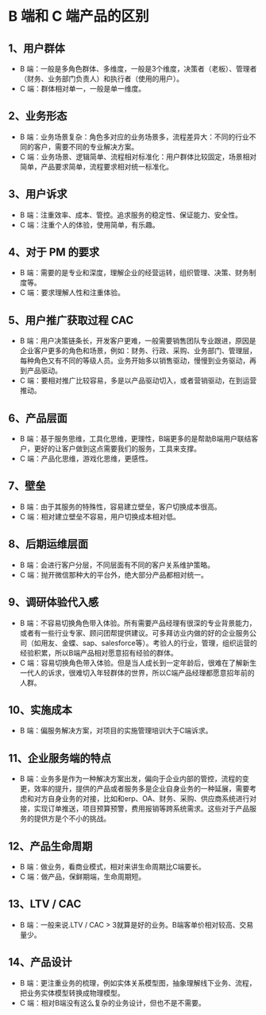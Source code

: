 # B 端和 C 端产品的区别



## 1、用户群体

- B 端：一般是多角色群体、多维度，一般是3个维度，决策者（老板）、管理者（财务、业务部门负责人）和执行者（使用的用户）。
- C 端：群体相对单一，一般是单一维度。



## 2、业务形态

- B 端：业务场景复杂：角色多对应的业务场景多，流程差异大：不同的行业不同的客户，需要不同的专业解决方案。
- C 端：业务场景、逻辑简单、流程相对标准化：用户群体比较固定，场景相对简单，产品要求简单，流程要求相对统一标准化。



## 3、用户诉求

- B 端：注重效率、成本、管控。追求服务的稳定性、保证能力、安全性。
- C 端：注重个人的体验，使用简单，有乐趣。



## 4、对于 PM 的要求

- B 端：需要的是专业和深度，理解企业的经营运转，组织管理、决策、财务制度等。
- C 端：要求理解人性和注重体验。



## 5、用户推广获取过程 CAC

- B 端：用户决策链条长，开发客户更难，一般需要销售团队专业跟进，原因是企业客户更多的角色和场景，例如：财务、行政、采购、业务部门、管理层，每种角色又有不同的等级人员。业务开始多以销售驱动，慢慢到业务驱动，再到产品驱动。
- C 端：要相对推广比较容易，多是以产品驱动切入，或者营销驱动，在到运营推动。



## 6、产品层面

- B 端：基于服务思维，工具化思维，更理性，B端更多的是帮助B端用户联结客户，更好的让客户做到这点需要我们的服务，工具来支撑。
- C 端：产品化思维，游戏化思维，更感性。



## 7、壁垒

- B 端：由于其服务的特殊性，容易建立壁垒，客户切换成本很高。
- C 端：相对建立壁垒不容易，用户切换成本相对低。



## 8、后期运维层面

- B 端：会进行客户分层，不同层面有不同的客户关系维护策略。
- C 端：抛开微信那种大的平台外，绝大部分产品都相对统一。



## 9、调研体验代入感

- B 端：不容易切换角色带入体验。所有需要产品经理有很深的专业背景能力，或者有一些行业专家、顾问团帮提供建议。可多拜访业内做的好的企业服务公司（如用友、金蝶、sap、salesforce等）。考验人的行业，管理，组织运营的经验积累，所以B端产品相对愿意招有经验的群体。
- C 端：容易切换角色带入体验。但是当人成长到一定年龄后，很难在了解新生一代人的诉求，很难切入年轻群体的世界，所以C端产品经理都愿意招年前的人群。



## 10、实施成本

- B 端：偏服务解决方案，对项目的实施管理培训大于C端诉求。



## 11、企业服务端的特点

- B 端：业务多是作为一种解决方案出发，偏向于企业内部的管控，流程的变更，效率的提升，提供的产品或者服务多是企业自身业务的一种延展，需要考虑和对方自身业务的对接，比如和erp、OA、财务、采购、供应商系统进行对接，实现订单推送，项目预算预警，费用报销等跨系统需求。这些对于产品服务的提供方是个不小的挑战。



## 12、产品生命周期

- B 端：做业务，看商业模式，相对来讲生命周期比C端要长。
- C 端：做产品，保鲜期端，生命周期短。



## 13、LTV / CAC

- B 端：一般来说.LTV / CAC > 3就算是好的业务。B端客单价相对较高、交易量少。



## 14、产品设计

- B 端：更注重业务的梳理，例如实体关系模型图，抽象理解线下业务、流程，把业务实体模型转换成物理模型。
- C 端：相对B端没有这么复杂的业务设计，但也不是不需要。